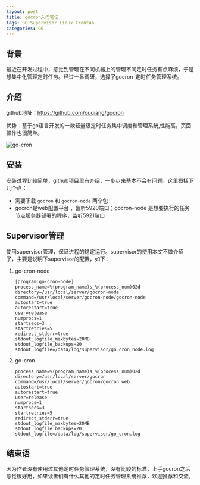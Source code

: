 ```yaml
---
layout: post
title: gocron入门笔记
tags: GO Supervisor Linux Crontab
categories: GO
---
```


## 背景

最近在开发过程中，感觉到管理在不同机器上的管理不同定时任务有点麻烦，于是想集中化管理定时任务。经过一番调研，选择了gocron-定时任务管理系统。

## 介绍

github地址：https://github.com/ouqiang/gocron

优势：基于go语言开发的一款轻量级定时任务集中调度和管理系统,性能高，页面操作也很简单。

![go-cron](https://tsmliyun.github.io/static/img/go-cron.png)

## 安装

安装过程比较简单，github项目里有介绍，一步步来基本不会有问题。这里概括下几个点：

- 需要下载 `gocron` 和 `gocron-node` 两个包
- gocron是web配置平台 ，监听5920端口；gocron-node 是想要执行的任务节点服务器部署的程序，监听5921端口

## Supervisor管理

使用supervisor管理，保证进程的稳定运行。supervisor的使用本文不做介绍了，主要是说明下supervisor的配置，如下：

1. go-cron-node

   ```shell
   [program:go-cron-node]
   process_name=%(program_name)s_%(process_num)02d
   directory=/usr/local/server/gocron-node
   command=/usr/local/server/gocron-node/gocron-node
   autostart=true
   autorestart=true
   user=release
   numprocs=1
   startsecs=3
   startretries=5
   redirect_stderr=true
   stdout_logfile_maxbytes=20MB
   stdout_logfile_backups=20
   stdout_logfile=/data/log/supervisor/go_cron_node.log
   ```

   

2. go-cron

   ```shell
   process_name=%(program_name)s_%(process_num)02d
   directory=/usr/local/server/gocron
   command=/usr/local/server/gocron/gocron web
   autostart=true
   autorestart=true
   user=release
   numprocs=1
   startsecs=3
   startretries=5
   redirect_stderr=true
   stdout_logfile_maxbytes=20MB
   stdout_logfile_backups=20
   stdout_logfile=/data/log/supervisor/go_cron.log
   ```

## 结束语

因为作者没有使用过其他定时任务管理系统，没有比较的标准，上手gocron之后感觉很好用，如果读者们有什么其他的定时任务管理系统推荐，欢迎推荐和交流。
